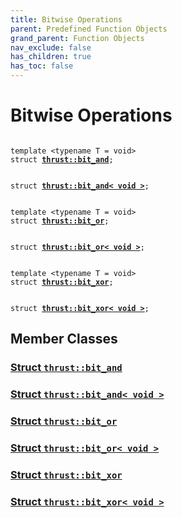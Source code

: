 ```yaml
---
title: Bitwise Operations
parent: Predefined Function Objects
grand_parent: Function Objects
nav_exclude: false
has_children: true
has_toc: false
---
```


# Bitwise Operations

<code class="doxybook">
<span>template &lt;typename T = void&gt;</span>
<span>struct <b><a href="{{ site.baseurl }}/api/classes/structthrust_1_1bit__and.html">thrust::bit&#95;and</a></b>;</span>
<br>
<span>struct <b><a href="{{ site.baseurl }}/api/classes/structthrust_1_1bit__and_3_01void_01_4.html">thrust::bit&#95;and&lt; void &gt;</a></b>;</span>
<br>
<span>template &lt;typename T = void&gt;</span>
<span>struct <b><a href="{{ site.baseurl }}/api/classes/structthrust_1_1bit__or.html">thrust::bit&#95;or</a></b>;</span>
<br>
<span>struct <b><a href="{{ site.baseurl }}/api/classes/structthrust_1_1bit__or_3_01void_01_4.html">thrust::bit&#95;or&lt; void &gt;</a></b>;</span>
<br>
<span>template &lt;typename T = void&gt;</span>
<span>struct <b><a href="{{ site.baseurl }}/api/classes/structthrust_1_1bit__xor.html">thrust::bit&#95;xor</a></b>;</span>
<br>
<span>struct <b><a href="{{ site.baseurl }}/api/classes/structthrust_1_1bit__xor_3_01void_01_4.html">thrust::bit&#95;xor&lt; void &gt;</a></b>;</span>
</code>

## Member Classes

<h3 id="struct-thrustbit-and">
<a href="{{ site.baseurl }}/api/classes/structthrust_1_1bit__and.html">Struct <code>thrust::bit&#95;and</code>
</a>
</h3>

<h3 id="struct-thrustbit-and<-void->">
<a href="{{ site.baseurl }}/api/classes/structthrust_1_1bit__and_3_01void_01_4.html">Struct <code>thrust::bit&#95;and&lt; void &gt;</code>
</a>
</h3>

<h3 id="struct-thrustbit-or">
<a href="{{ site.baseurl }}/api/classes/structthrust_1_1bit__or.html">Struct <code>thrust::bit&#95;or</code>
</a>
</h3>

<h3 id="struct-thrustbit-or<-void->">
<a href="{{ site.baseurl }}/api/classes/structthrust_1_1bit__or_3_01void_01_4.html">Struct <code>thrust::bit&#95;or&lt; void &gt;</code>
</a>
</h3>

<h3 id="struct-thrustbit-xor">
<a href="{{ site.baseurl }}/api/classes/structthrust_1_1bit__xor.html">Struct <code>thrust::bit&#95;xor</code>
</a>
</h3>

<h3 id="struct-thrustbit-xor<-void->">
<a href="{{ site.baseurl }}/api/classes/structthrust_1_1bit__xor_3_01void_01_4.html">Struct <code>thrust::bit&#95;xor&lt; void &gt;</code>
</a>
</h3>


